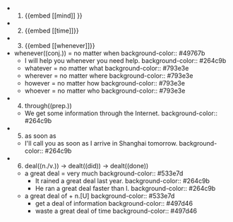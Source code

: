 -
  1. {{embed [[mind]] }}
-
  2. {{embed [[time]]}}
-
  3. {{embed [[whenever]]}}
- whenever((conj.)) = no matter when
  background-color:: #49767b
	- I will help you whenever you need help.
	  background-color:: #264c9b
	- whatever = no matter what
	  background-color:: #793e3e
	- wherever = no matter where
	  background-color:: #793e3e
	- however = no matter how
	  background-color:: #793e3e
	- whoever = no matter who
	  background-color:: #793e3e
-
  4. through((prep.))
	- We get some information through the Internet.
	  background-color:: #264c9b
-
  5. as soon as
	- I'll call you as soon as I arrive in Shanghai tomorrow.
	  background-color:: #264c9b
-
  6. deal((n./v.)) -> dealt((did)) -> dealt((done))
	- a great deal = very much
	  background-color:: #533e7d
		- It rained a great deal last year.
		  background-color:: #264c9b
		- He ran a great deal faster than I.
		  background-color:: #264c9b
	- a great deal of + n.[U]
	  background-color:: #533e7d
		- get a deal of information
		  background-color:: #497d46
		- waste a great deal of time
		  background-color:: #497d46